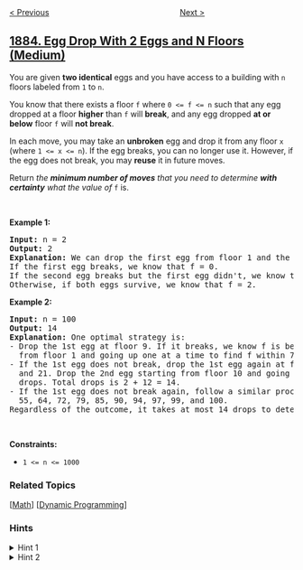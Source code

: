 <!--|This file generated by command(leetcode description); DO NOT EDIT.    |-->
<!--+----------------------------------------------------------------------+-->
<!--|@author    openset <openset.wang@gmail.com>                           |-->
<!--|@link      https://github.com/openset                                 |-->
<!--|@home      https://github.com/openset/leetcode                        |-->
<!--+----------------------------------------------------------------------+-->

[< Previous](../minimum-skips-to-arrive-at-meeting-on-time "Minimum Skips to Arrive at Meeting On Time")
　　　　　　　　　　　　　　　　
[Next >](../count-pairs-in-two-arrays "Count Pairs in Two Arrays")

## [1884. Egg Drop With 2 Eggs and N Floors (Medium)](https://leetcode.com/problems/egg-drop-with-2-eggs-and-n-floors "鸡蛋掉落-两枚鸡蛋")

<p>You are given <strong>two identical</strong> eggs and you have access to a building with <code>n</code> floors labeled from <code>1</code> to <code>n</code>.</p>

<p>You know that there exists a floor <code>f</code> where <code>0 &lt;= f &lt;= n</code> such that any egg dropped at a floor <strong>higher</strong> than <code>f</code> will <strong>break</strong>, and any egg dropped <strong>at or below</strong> floor <code>f</code> will <strong>not break</strong>.</p>

<p>In each move, you may take an <strong>unbroken</strong> egg and drop it from any floor <code>x</code> (where <code>1 &lt;= x &lt;= n</code>). If the egg breaks, you can no longer use it. However, if the egg does not break, you may <strong>reuse</strong> it in future moves.</p>

<p>Return <em>the <strong>minimum number of moves</strong> that you need to determine <strong>with certainty</strong> what the value of </em><code>f</code> is.</p>

<p>&nbsp;</p>
<p><strong>Example 1:</strong></p>

<pre>
<strong>Input:</strong> n = 2
<strong>Output:</strong> 2
<strong>Explanation:</strong> We can drop the first egg from floor 1 and the second egg from floor 2.
If the first egg breaks, we know that f = 0.
If the second egg breaks but the first egg didn&#39;t, we know that f = 1.
Otherwise, if both eggs survive, we know that f = 2.
</pre>

<p><strong>Example 2:</strong></p>

<pre>
<strong>Input:</strong> n = 100
<strong>Output:</strong> 14
<strong>Explanation:</strong> One optimal strategy is:
- Drop the 1st egg at floor 9. If it breaks, we know f is between 0 and 8. Drop the 2nd egg starting
  from floor 1 and going up one at a time to find f within 7 more drops. Total drops is 1 + 7 = 8.
- If the 1st egg does not break, drop the 1st egg again at floor 22. If it breaks, we know f is between 9
  and 21. Drop the 2nd egg starting from floor 10 and going up one at a time to find f within 12 more
  drops. Total drops is 2 + 12 = 14.
- If the 1st egg does not break again, follow a similar process dropping the 1st egg from floors 34, 45,
  55, 64, 72, 79, 85, 90, 94, 97, 99, and 100.
Regardless of the outcome, it takes at most 14 drops to determine f.
</pre>

<p>&nbsp;</p>
<p><strong>Constraints:</strong></p>

<ul>
	<li><code>1 &lt;= n &lt;= 1000</code></li>
</ul>

### Related Topics
  [[Math](../../tag/math/README.md)]
  [[Dynamic Programming](../../tag/dynamic-programming/README.md)]

### Hints
<details>
<summary>Hint 1</summary>
Is it really optimal to always drop the egg on the middle floor for each move?
</details>

<details>
<summary>Hint 2</summary>
Can we create states based on the number of unbroken eggs and floors to build our solution?
</details>
